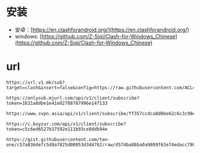 # 安装
- 安卓：[https://en.clashforandroid.org/](https://en.clashforandroid.org/)
- windows: [https://github.com/Z-Siqi/Clash-for-Windows_Chinese](https://github.com/Z-Siqi/Clash-for-Windows_Chinese)

# url
```
https://url.v1.mk/sub?target=clash&insert=false&config=https://raw.githubusercontent.com/ACL4SSR/ACL4SSR/master/Clash/config/ACL4SSR_Online_Mini_AdblockPlus.ini&emoji=true&list=false&xudp=false&udp=false&tfo=false&expand=true&scv=false&fdn=false&new_name=true&url=https%3A%2F%2Fierboryt.spphhnhg.top%2Flink%2FoqIIiEkT3sUCxoxE%3Fclash%3D1
```

```
https://onlysub.mjurl.com/api/v1/client/subscribe?token=1631a8dbe1e41e02708787996e147133
```

```
https://www.svpn.asia/api/v1/client/subscribe/ff357ccdca8d0be62c6c3c98ec2e9197
```

```
https://c.buyzur.com/api/v1/client/subscribe?token=c5c6ed6527b37592e111b93ce8ddb94e
```

```
https://gist.githubusercontent.com/ten-one/c57a036de7c5d9a7825d00853d3d4762/raw/d574ba86ba0a9809f63e74edacc7808aaf297595/sub2.yaml
```
